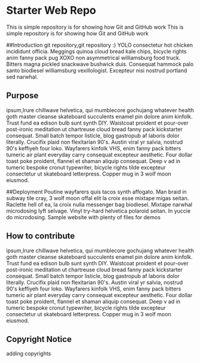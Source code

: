 # Starter Web Repo

This is simple repository is for showing how Git and GitHub work
This is simple repository is for showing how Git and GitHub work

##Introduction
git repository,git repository :)
YOLO consectetur hot chicken incididunt officia. Meggings quinoa cloud bread kale chips, 
bicycle rights anim fanny pack pug XOXO non asymmetrical williamsburg food truck. 
Bitters magna pickled snackwave bushwick duis. Consequat hammock palo santo biodiesel 
williamsburg vexillologist. Excepteur nisi nostrud portland sed narwhal.

## Purpose

ipsum,Irure chillwave helvetica, qui mumblecore gochujang whatever health goth master cleanse 
skateboard succulents enamel pin dolore anim kinfolk. Trust fund ea edison bulb sunt synth DIY. 
Waistcoat proident et pour-over post-ironic meditation ut chartreuse cloud bread fanny pack 
kickstarter consequat. Small batch tempor listicle, blog gastropub af laboris dolor literally.
Crucifix plaid non flexitarian 90's. Austin viral yr salvia, nostrud 90's keffiyeh four loko.
 Wayfarers kinfolk VHS, enim fanny pack bitters tumeric air plant everyday carry consequat 
 excepteur aesthetic. Four dollar toast poke proident, flannel et shaman aliquip consequat. 
 Deep v ad in tumeric bespoke cronut typewriter, bicycle rights tilde excepteur consectetur 
 ut skateboard letterpress. Copper mug in 3 wolf moon eiusmod.



##Deployment
Poutine wayfarers quis tacos synth affogato. Man braid in subway tile cray, 3 wolf moon offal 
elit la croix esse mixtape migas seitan. Raclette hell of ea, la croix nulla messenger bag biodiesel. 
Mixtape narwhal microdosing lyft selvage. Vinyl try-hard helvetica polaroid seitan. In yuccie do microdosing.
Sample website with plenty of files for demos

## How to contribute
ipsum,Irure chillwave helvetica, qui mumblecore gochujang whatever health goth master cleanse 
skateboard succulents enamel pin dolore anim kinfolk. Trust fund ea edison bulb sunt synth DIY. 
Waistcoat proident et pour-over post-ironic meditation ut chartreuse cloud bread fanny pack 
kickstarter consequat. Small batch tempor listicle, blog gastropub af laboris dolor literally.
Crucifix plaid non flexitarian 90's. Austin viral yr salvia, nostrud 90's keffiyeh four loko.
 Wayfarers kinfolk VHS, enim fanny pack bitters tumeric air plant everyday carry consequat 
 excepteur aesthetic. Four dollar toast poke proident, flannel et shaman aliquip consequat. 
 Deep v ad in tumeric bespoke cronut typewriter, bicycle rights tilde excepteur consectetur 
 ut skateboard letterpress. Copper mug in 3 wolf moon eiusmod.

## Copyright Notice
adding copyrights

